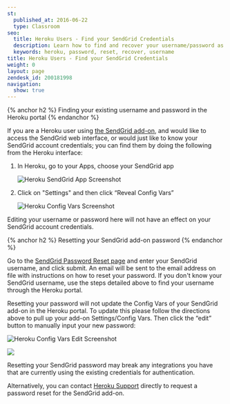 ```yaml
---
st:
  published_at: 2016-06-22
  type: Classroom
seo:
  title: Heroku Users - Find your SendGrid Credentials
  description: Learn how to find and recover your username/password as a SendGrid add-on user...
  keywords: heroku, password, reset, recover, username
title: Heroku Users - Find your SendGrid Credentials
weight: 0
layout: page
zendesk_id: 200181998
navigation:
  show: true
---
```


{% anchor h2 %}
Finding your existing username and password in the Heroku portal
{% endanchor %}

If you are a Heroku user using [the SendGrid add-on](https://addons.heroku.com/sendgrid), and would like to access the SendGrid web interface, or would just like to know your SendGrid account credentials; you can find them by doing the following from the Heroku interface:

1. In Heroku, go to your Apps, choose your SendGrid app

    ![]({{root_url}}/images/HerokuPW1.png "Heroku SendGrid App Screenshot")

1. Click on "Settings" and then click “Reveal Config Vars”

    ![]({{root_url}}/images/HerokuPW2.png "Heroku Config Vars Screenshot")

<call-out>
Editing your username or password here will not have an effect on your SendGrid account credentials.
</call-out>

{% anchor h2 %}
Resetting your SendGrid add-on password
{% endanchor %}

Go to the [SendGrid Password Reset page](https://sendgrid.com/user/forgotPassword) and enter your SendGrid username, and click submit. An email will be sent to the email address on file with instructions on how to reset your password. If you don't know your SendGrid username, use the steps detailed above to find your username through the Heroku portal.

<call-out>
Resetting your password will not update the Config Vars of your SendGrid add-on in the Heroku portal. To update this please follow the directions above to pull up your add-on Settings/Config Vars. Then click the “edit” button to manually input your new password:
</call-out>

![]({{root_url}}/images/HerokuPW3.png "Heroku Config Vars Edit Screenshot")

![]({{root_url}}/images/HerokuPW4.png)

<call-out type="warning">
Resetting your SendGrid password may break any integrations you have that are currently using the existing credentials for authentication.
</call-out>

Alternatively, you can contact [Heroku Support](https://www.heroku.com/support) directly to request a password reset for the SendGrid add-on.

